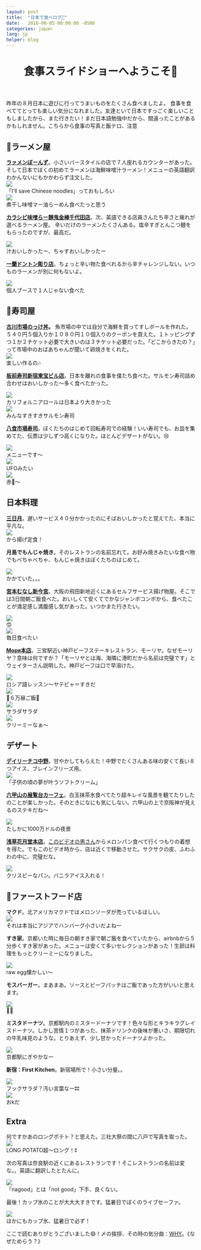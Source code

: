 ```yaml
---
layout: post
title:  "日本で食べログ🍻"
date:   2016-08-05 00:00:00 -0500
categories: japan
lang: jp
helper: blog
---
```

<header><h1>食事スライドショーへようこそ🍴</h1></header>
昨年の８月日本に遊びに行ってうまいものをたくさん食べましたよ。 食事を食べててとっても楽しい気分になれました。友達といて日本ですっごく楽しいこともしましたから、また行きたい！まだ日本語勉強中だから、間違ったことがあるかもしれません。こちらから食事の写真と飯テロ、注意

<h2>🌟ラーメン屋</h2>
<strong><a href="https://tabelog.com/en/aomori/A0201/A020101/2008312/">ラァメンぼーんず</a></strong>。小さいバースタイルの店で７人座れるカウンターがあった。そして日本でぼくの初めてラーメンは海鮮味噌汁ラーメン！メニューの英語翻訳わかんないにもかかわらず注文した。

<div class="capContainer">
	<img class="blogpic" src="/photos/food/aomori_menu.jpeg" />
	<div class="caption">
		「I'll save Chinese noodles」っておもしろい
	</div>
</div>

<div class="capContainer">
	<img class="blogpic" src="/photos/food/aomori_miso.jpeg" />
	<div class="caption">
		煮干し味噌マー油らーめん食べたっと思う
	</div>
</div>

<strong><a href="https://tabelog.com/en/tokyo/A1310/A131002/13097205/">カラシビ味噌らー麺鬼金棒千代田店</a></strong>。次、英語できる店員さんたち辛さと痺れが選べるラーメン屋。 辛いだけのラーメンたくさんある。塩辛すぎとんこつ麺をもらったのですが、最高だ。

<div class="capContainer">
	<img class="blogpic" src="/photos/food/tokyo_ramen.jpeg" />
	<div class="caption">
		汁おいしかったー、ちゃすおいしかったー
	</div>
</div>

<strong><a href="https://www.tripadvisor.jp/Restaurant_Review-g298566-d3944229-Reviews-Ichiran_Dotonbori-Osaka_Osaka_Prefecture_Kinki.html">一蘭ドントン彫り店</a></strong>。ちょっと辛い物た食べれるから辛チャレンジしない。いつものラーメンが別に何もないよ。
<div class="capContainer">
	<img class="blogpic" src="/photos/food/osaka_ichiran.jpeg" />
	<div class="caption">
		個人ブースで１人じゃない食べた
	</div>
</div>


<h2>🌟寿司屋</h2>
<strong><a href="http://www.aomori-ichiba.com/nokkedon/">古川市場のっけ丼</a>。</strong> 魚市場の中では自分で海鮮を買ってすしボールを作れた。５４０円５個入りか１０８０円１０個入りのクーポンを買えた。１トッピングずつ１か２チケット必要で大きいのは３チケット必要だった。「どこからきたの？」って市場中のおばあちゃんが聞いて卵焼きをくれた。
<div class="capContainer">
	<img class="blogpic" src="/photos/food/aomori_nokkedon.jpeg" />
	<div class="caption">
		楽しい作るの🎶
	</div>
</div>


<strong><a href="https://www.tripadvisor.jp/Restaurant_Review-g1066457-d8359710-Reviews-Itamaesushi_Shinjuku_Toho-Shinjuku_Tokyo_Tokyo_Prefecture_Kanto.html">板前寿司新宿東宝ビル店</a></strong>。日本を離れの食事を僕たち食べた。サルモン寿司詰め合わせはおいしかった〜多く食べたかった。
<div class="capContainer">
	<img class="blogpic" src="/photos/food/tokyo_sushi2.jpeg" />
	<div class="caption">
		カリフォルニアロールは日本より大きかった
	</div>
</div>

<div class="capContainer">
	<img class="blogpic" src="/photos/food/tokyo_sushi.jpeg" />
	<div class="caption">
		みんなすきすきサルモン寿司
	</div>
</div>

<strong><a href="https://tabelog.com/en/aomori/A0203/A020301/2000178/">八食市場寿司</a></strong>。ぼくたちのはじめて回転寿司での経験！いい寿司でも、お皿を集めてた、伝票は少しずつ高くになりた。ほとんどデザートがない。😢
<div class="capContainer">
	<img class="blogpic" src="/photos/food/hachinohe_kaitenzushi4.jpeg" />
	<div class="caption">
		メニューです〜
	</div>
</div>

<div class="capContainer">
	<img class="blogpic" src="/photos/food/hachinohe_kaitenzushi1.jpeg" />
	<div class="caption">
		UFOみたい
	</div>
</div>

<div class="capContainer">
	<img class="blogpic" src="/photos/food/hachinohe_kaitenzushi3.jpeg" />
	<div class="caption">
		赤🍷〜
	</div>
</div>

<h2>日本料理</h2>
<strong><a href="https://tabelog.com/en/kyoto/A2601/A260403/26023139/">三日月</a></strong>。遅いサービス４０分かかったのにそばおいしかったと覚えてた、本当に平凡な。

<div class="capContainer">
	<img class="blogpic" src="/photos/food/kyoto_teishoku.jpeg" />
	<div class="caption">
		から揚げ定食！
	</div>
</div>


<strong>月島でもんじゃ焼き</strong>。そのレストランの名前忘れて。お好み焼きみたいな食べ物でもべちゃべちゃ、もんじゃ焼きはぼくたちのはじめて。
<div class="capContainer">
	<img class="blogpic" src="/photos/food/tokyo_monjayaki.jpeg" />
	<div class="caption">
		かかていた。。。
	</div>
</div>

<strong><a href="https://tabelog.com/en/osaka/A2701/A270206/27067981/">宮本むなし新今宮</a></strong>。大阪の飛田新地近くにあるセルフサービス揚げ物屋。そこでは3日間朝ご飯食べた。おいしくて安くてでかなジャンボコンボから、食べたことが満足感し満腹感し気があった。いつかまた行きたい。
<div class="capContainer">
	<img class="blogpic" src="/photos/food/osaka_fried.jpeg" />
	<div class="caption">
		😍
	</div>
</div>

<div class="capContainer">
	<img class="blogpic" src="/photos/food/osaka_deluxe_teishoku.jpeg" />
	<div class="caption">
		毎日食べたい
	</div>
</div>


<strong><a href="https://tabelog.com/en/hyogo/A2801/A280101/28000615/">Моря本店</a></strong>。三宮駅近い神戸ビーフステーキレストラン、モーリヤ。なぜモーリヤ？意味は何ですか？「モーリヤとは海、海隣に港町だから名前は完璧です」とウェイターさん説明した。神戸ビーフは口で早溶けた。
<div class="capContainer">
	<img class="blogpic" src="/photos/food/kobe_morya.jpeg" />
	<div class="caption">
		ロシア語レッスン〜ヤテビャ＝すきだ
	</div>
</div>

<div class="capContainer">
	<img class="blogpic" src="/photos/food/kobe_beeeef.jpeg" />
	<div class="caption">
		💸６万昼ご飯💸
	</div>
</div>

<div class="capContainer">
	<img class="blogpic" src="/photos/food/kobe_beef.jpeg" />
	<div class="caption">
		サラダサラダ
	</div>
</div>

<div class="capContainer">
	<img class="blogpic" src="/photos/food/kobe_kabocha.jpeg" />
	<div class="caption">
		クリーミーなぁ〜
	</div>
</div>


<h2>デザート</h2>
<strong><a href="https://tabelog.com/en/tokyo/A1319/A131902/13001083/">デイリーチコ中野</a></strong>。甘やかしてもらえた！中野でたくさんある味の安くて長い８つアイス、ブレインフリーズ用。
<div class="capContainer">
	<img class="blogpic" src="/photos/food/tokyo_nakano_nagai_aisu.jpeg" />
	<div class="caption">
		「子供の頃の夢が叶うソフトクリーム」
	</div>
</div>

<strong><a href="https://www.rokkosan.com/tenrandai/">六甲山の展覧台カーフェ</a></strong>。白玉抹茶氷食べてたり超キレイな風景を観てたりしたのことが楽しかった。そのときになにも気にしない。六甲山の上で京阪神が見えるのステキだね〜
<div class="capContainer">
	<img class="blogpic" src="/photos/food/kobe_shiratama_honmono.jpeg" />
	<div class="caption">
		たしかに1000万ドルの夜景
	</div>
</div>

<strong><a href="http://www.asakusa-kagetudo.com/modules/pico/index.php?content_id=2">浅草花月堂本店</a></strong>。<a href="https://www.youtube.com/watch?v=ERNo3B45txY">このビデオの男さん</a>からメロンパン食べて行くつもりの着想を得た。でもこのビデオ時から、店は近くで移動させた。サクサクの皮、ふわふわの中に、完璧だな。
<div class="capContainer">
	<img class="blogpic" src="/photos/food/tokyo_meronpan.jpeg" />
	<div class="caption">
		クリスピーなパン。バニラアイス入れる！
	</div>
</div>

<h2>🌟ファーストフード店</h2>
<strong>マクド</strong>。北アメリカマクドではメロンソーダが売っているほしい。
<div class="capContainer">
	<img class="blogpic" src="/photos/food/kyoto_makudo.jpeg" />
	<div class="caption">
		それは本当にアジアでハンバーグ小さいだよねー
	</div>
</div>

<strong>すき家</strong>。京都いた時に毎日の朝すき家で朝ご飯を食べていたから、airbnbから５分歩くすき家があった。メニューは安くて多いセレクションがあった！生卵は料理をもっとクリーミーになりました。
<div class="capContainer">
	<img class="blogpic" src="/photos/food/kyoto_raw_egg.jpeg" />
	<div class="caption">
		raw egg懐かしい〜
	</div>
</div>

<strong>モスバーガー</strong>。まあまあ。ソースとビーフパッチはご飯であった方がいいと思えます。
<div class="capContainer">
	<img class="blogpic" src="/photos/food/kyoto_mos.jpeg" />
	<div class="caption">
		🍟✨
	</div>
</div>

<strong>ミスタドーナツ</strong>。京都駅内のミスタードーナツです！色々な形とキラキラグレイスドーナツ。しかし苦情１つがあった、抹茶ドリンクの後味が悪いさ、期限切れの牛乳味見のような。とりあえず、少し甘かったドーナツよかった。
<div class="capContainer">
	<img class="blogpic" src="/photos/food/kyoto_eki_donut.jpeg" />
	<div class="caption">
		京都駅にぎやかなー
	</div>
</div>

<strong>新宿：First Kitchen</strong>。新宿場所で！小さい分量。。
<div class="capContainer">
	<img class="blogpic" src="/photos/food/tokyo_fakusarada.jpeg" />
	<div class="caption">
		フックサラダ？汚い言葉なーʬʬ
	</div>
</div>

<div class="capContainer">
	<img class="blogpic" src="/photos/food/tokyo_fakusarada_no_ue.jpeg" />
	<div class="caption">
	おkだ
	</div>
</div>

<h2>Extra</h2>
何ですかあのロングポテト？と思えた。三社大祭の間に八戸で写真を取った。
<div class="capContainer">
	<img class="blogpic" src="/photos/food/hachinohe_amerika_nagai_poteto.jpeg" />
	<div class="caption">
		LONG POTATO超〜ロング！ʬ
	</div>
</div>

次の写真は奈良駅の近くにあるレストランです！そこレストランの名前は変な。。英語に翻訳したとたんに。
<div class="capContainer">
	<img class="blogpic" src="/photos/food/nara_nagood.jpeg" />
	<div class="caption">
		「nagood」とは「not good」下手、良くない。
	</div>
</div>

最後！カップ氷のことが大大大すきです。猛暑日でぼくのライブセーファ。
<div class="capContainer">
	<img class="blogpic" src="/photos/food/nara_kappu_goori.jpeg" />
	<div class="caption">
		ほかにもカップ氷、猛暑日で必ず！
	</div>
</div>


ここで読むありがとうございました😄！〆の挨拶、その時の気分曲：<a href="https://www.youtube.com/watch?v=WkdtmT8A2iY">WHY</a>。《なぜためらう？》
